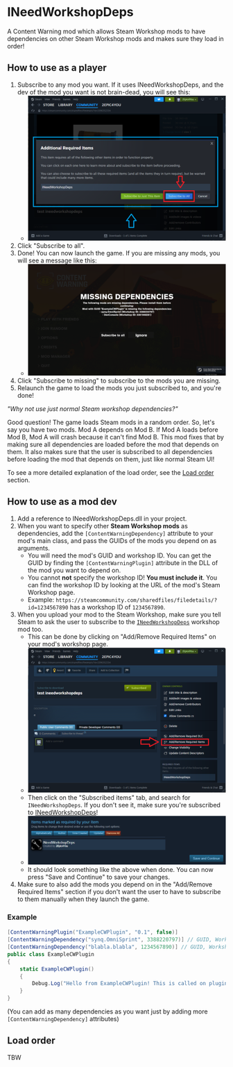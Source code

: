 # INeedWorkshopDeps
A Content Warning mod which allows Steam Workshop mods to have dependencies on other Steam Workshop mods and makes sure they load in order! 

## How to use as a player
1. Subscribe to any mod you want. If it uses INeedWorkshopDeps, and the dev of the mod you want is not brain-dead, you
   will see this:
    - ![asaplayer.png](READMEImgs/asaplayer.png)
2. Click "Subscribe to all".
3. Done! You can now launch the game. If you are missing any mods, you will see a message like this:
    - ![missing.png](READMEImgs/missing.png)
4. Click "Subscribe to missing" to subscribe to the mods you are missing.
5. Relaunch the game to load the mods you just subscribed to, and you're done!

*"Why not use just normal Steam workshop dependencies?"*

Good question! The game loads Steam mods in a random order. So, let's say you have two mods. Mod A depends on Mod B.
If Mod A loads before Mod B, Mod A will crash because it can't find Mod B.
This mod fixes that by making sure all dependencies are loaded before the mod that depends on them.
It also makes sure that the user is subscribed to all dependencies before loading the mod that depends on them, just
like normal Steam UI!

To see a more detailed explanation of the load order, see the [Load order](#load-order) section.

## How to use as a mod dev
1. Add a reference to INeedWorkshopDeps.dll in your project.
2. When you want to specify other **Steam Workshop mods** as dependencies, add the `[ContentWarningDependency]`
   attribute to your mod's main class, and pass the GUIDs of the mods you depend on as arguments.
    - You will need the mod's GUID and workshop ID. You can get the GUID by finding the `[ContentWarningPlugin]`
      attribute in the DLL of the mod you want to depend on.
    - You cannot **not** specify the workshop ID! **You must include it**. You can find the workshop ID by looking at
      the URL of the mod's Steam Workshop page.
    - Example: `https://steamcommunity.com/sharedfiles/filedetails/?id=1234567890` has a workshop ID of `1234567890`.
3. When you upload your mod to the Steam Workshop, make sure you tell Steam to ask the user to subscribe to the [
   `INeedWorkshopDeps`][inwd] workshop mod too.
    - This can be done by clicking on "Add/Remove Required Items" on your mod's workshop page.
    - ![addrequis.png](READMEImgs/addrequis.png)
    - Then click on the "Subscribed items" tab, and search for `INeedWorkshopDeps`. If you don't see it, make sure
      you're subscribed to [INeedWorkshopDeps][inwd]!
    - ![savecont.png](READMEImgs/savecont.png)
    - It should look something like the above when done. You can now press "Save and Continue" to save your changes.
4. Make sure to also add the mods you depend on in the "Add/Remove Required Items" section if you don't want the user to
   have to subscribe to them manually when they launch the game.

### Example
```cs
[ContentWarningPlugin("ExampleCWPlugin", "0.1", false)]
[ContentWarningDependency("synq.OmniSprint", 3388220797)] // GUID, Workshop ID
[ContentWarningDependency("blabla.blabla", 1234567890)] // GUID, Workshop ID
public class ExampleCWPlugin
{
    static ExampleCWPlugin()
    {
        Debug.Log("Hello from ExampleCWPlugin! This is called on plugin load");
    }
}
```
(You can add as many dependencies as you want just by adding more `[ContentWarningDependency]` attributes)

## Load order
TBW

[inwd]: https://steamcommunity.com/sharedfiles/filedetails/?id=3396439930